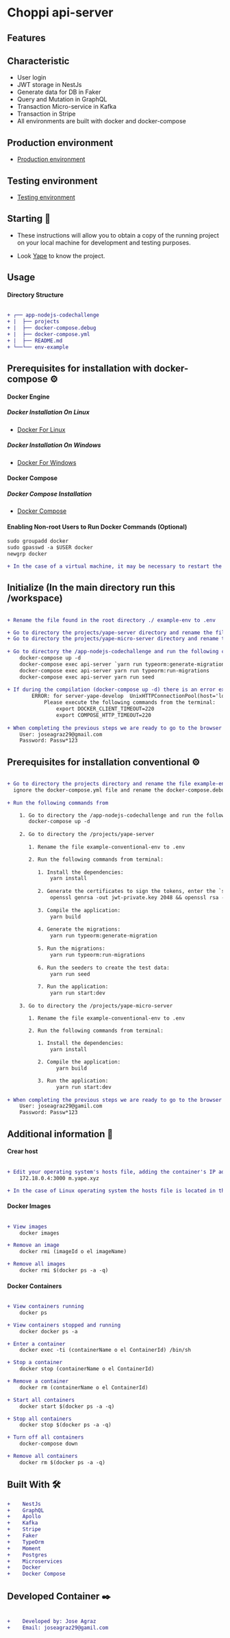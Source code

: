 # Choppi api-server

## Features

## Characteristic
* User login
* JWT storage in NestJs
* Generate data for DB in Faker
* Query and Mutation in GraphQL
* Transaction Micro-service in Kafka
* Transaction in Stripe
* All environments are built with docker and docker-compose

## Production environment
* [Production environment](http://localhost:4000/graphql)

## Testing environment
* [Testing environment](http://localhost:4000/graphql)

## Starting 🚀

*  These instructions will allow you to obtain a copy of the running project on your local machine for development and testing purposes.

* Look [Yape]() to know the project.

## Usage

#### Directory Structure
```diff

+ ┌── app-nodejs-codechallenge
+ |  ├── projects
+ |  ├── docker-compose.debug
+ |  ├── docker-compose.yml
+ |  ├── README.md
+ └──└── env-example

```

## Prerequisites for installation with docker-compose ⚙️

#### Docker Engine

##### Docker Installation On Linux
* [Docker For Linux](https://docs.docker.com/install/linux/docker-ce/ubuntu/)

##### Docker Installation On Windows
* [Docker For Windows](https://docs.docker.com/docker-for-windows/install/)

#### Docker Compose

##### Docker Compose Installation
* [Docker Compose](https://docs.docker.com/compose/install/)

#### Enabling Non-root Users to Run Docker Commands (Optional)
```diff
sudo groupadd docker
sudo gpasswd -a $USER docker
newgrp docker

+ In the case of a virtual machine, it may be necessary to restart the virtual machine for the changes to take effect.

```

## Initialize (In the main directory run this /workspace)

```diff

+ Rename the file found in the root directory ./ example-env to .env

+ Go to directory the projects/yape-server directory and rename the file example-env to .env
+ Go to directory the projects/yape-micro-server directory and rename the file example-env to .env
    
+ Go to directory the /app-nodejs-codechallenge and run the following commands from terminal
    docker-compose up -d
    docker-compose exec api-server `yarn run typeorm:generate-migration`
    docker-compose exec api-server yarn run typeorm:run-migrations
    docker-compose exec api-server yarn run seed
    
+ If during the compilation (docker-compose up -d) there is an error example: 
        ERROR: for server-yape-develop  UnixHTTPConnectionPool(host='localhost', port=None): Read timed out. (read timeout=60))
            Please execute the following commands from the terminal:
                export DOCKER_CLIENT_TIMEOUT=220
                export COMPOSE_HTTP_TIMEOUT=220
    
+ When completing the previous steps we are ready to go to the browser to start using our application go to browser to url http://localhost:3000/auths/login
    User: joseagraz29@gmail.com
    Password: Passw*123
```

## Prerequisites for installation conventional ⚙️

```diff

+ Go to directory the projects directory and rename the file example-env to .env
  ignore the docker-compose.yml file and rename the docker-compose.debug file to docker-compose.yml
    
+ Run the following commands from 

    1. Go to directory the /app-nodejs-codechallenge and run the following commands from terminal:
       docker-compose up -d
    
    2. Go to directory the /projects/yape-server
  
       1. Rename the file example-conventional-env to .env

       2. Run the following commands from terminal:
       
          1. Install the dependencies:
              yarn install
        
          2. Generate the certificates to sign the tokens, enter the `src/auth/certs` folder once inside, execute the following command:
              openssl genrsa -out jwt-private.key 2048 && openssl rsa -in jwt-private.key -pubout -out jwt-public.key
    
          3. Compile the application:
              yarn build
    
          4. Generate the migrations:
              yarn run typeorm:generate-migration
    
          5. Run the migrations:
              yarn run typeorm:run-migrations
    
          6. Run the seeders to create the test data:
              yarn run seed
          
          7. Run the application:
              yarn run start:dev
          
    3. Go to directory the /projects/yape-micro-server

       1. Rename the file example-conventional-env to .env

       2. Run the following commands from terminal:
   
          1. Install the dependencies:
              yarn install

          2. Compile the application:
                yarn build

          3. Run the application:
                yarn run start:dev
    
+ When completing the previous steps we are ready to go to the browser to start using our application go to browser to url http://localhost:4000/graphql
    User: joseagraz29@gamil.com
    Password: Passw*123
```

## Additional information 📖

#### Crear host
```diff

+ Edit your operating system's hosts file, adding the container's IP address example hostnames:
    172.18.0.4:3000 m.yape.xyz

+ In the case of Linux operating system the hosts file is located in the etc directory (/etc/hosts).

```

#### Docker Images
```diff

+ View images
    docker images

+ Remove an image
    docker rmi (imageId o el imageName)

+ Remove all images
    docker rmi $(docker ps -a -q)

```

#### Docker Containers
```diff

+ View containers running
    docker ps

+ View containers stopped and running
    docker docker ps -a

+ Enter a container
    docker exec -ti (containerName o el ContainerId) /bin/sh

+ Stop a container
    docker stop (containerName o el ContainerId)

+ Remove a container
    docker rm (containerName o el ContainerId)

+ Start all containers
    docker start $(docker ps -a -q)

+ Stop all containers
    docker stop $(docker ps -a -q)

+ Turn off all containers
    docker-compose down

+ Remove all containers
    docker rm $(docker ps -a -q)

```

## Built With 🛠️
```diff
+    NestJs
+    GraphQL
+    Apollo
+    Kafka
+    Stripe
+    Faker
+    TypeOrm
+    Moment
+    Postgres
+    Microservices
+    Docker
+    Docker Compose
```

## Developed Container ✒️
```diff

+    Developed by: Jose Agraz 
+    Email: joseagraz29@gamil.com
```